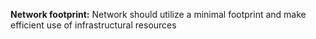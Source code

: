 **Network footprint:** Network should utilize a minimal footprint and make efficient use of infrastructural resources
